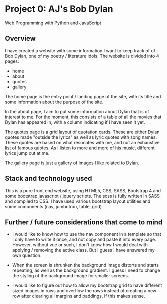 # Project 0: AJ's Bob Dylan

Web Programming with Python and JavaScript


## Overview

I have created a website with some information I want to keep track of of Bob Dylan, one of my poetry / literature idols. The website is divided into 4 pages:

- home
- about
- quotes
- gallery

The home page is the entry point / landing page of the site, with its title and some information about the purpose of the site.

In the about page, I aim to put some information about Dylan that is of interest to me. For the moment, this consists of a table of all the movies that Dylan has appeared in, with a column indicating if I have seen it yet.

The quotes page is a grid layout of quotation cards. These are either Dylan quotes made "outside the lyrics" as well as lyric quotes with song names. These quotes are based on what resonates with me, and not an exhaustive list of famous quotes. As I listen to more and more of his music, different lyrics jump out at me.

The gallery page is just a gallery of images I like related to Dylan.


## Stack and technology used

This is a pure front end website, using HTML5, CSS, SASS, Bootstrap 4 and some bootstrap javascript / jquery scripts. The scss is fully written in SASS and compiled to CSS. I have used various bootstrap layout utilities and some components (nav, jumbotron, table, grid).

## Further / future considerations that come to mind

- I would like to know how to use the nav component in a template so that I only have to write it once, and not copy and paste it into every page. However, without vue or such, I don't know how I would deal with applying / removing the active class. But I guess I have answered my own question.

- When the screen is shrunken the background image distorts and starts repeating, as well as the background gradient. I guess I need to change the styling of the background image for smaller screens.

- I would like to figure out how to allow my bootstrap grid to have different sized images in rows and overflow the rows instead of creating a new row after clearing all margins and paddings. If this makes sense.
